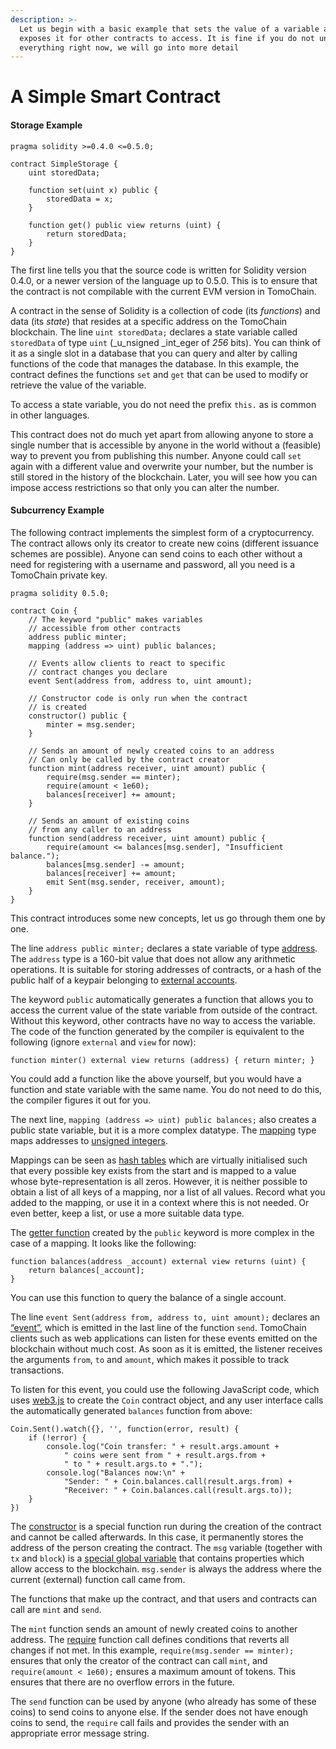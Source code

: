 ```yaml
---
description: >-
  Let us begin with a basic example that sets the value of a variable and
  exposes it for other contracts to access. It is fine if you do not understand
  everything right now, we will go into more detail
---
```


# A Simple Smart Contract

#### Storage Example



```text
pragma solidity >=0.4.0 <=0.5.0;

contract SimpleStorage {
    uint storedData;

    function set(uint x) public {
        storedData = x;
    }

    function get() public view returns (uint) {
        return storedData;
    }
}
```

The first line tells you that the source code is written for Solidity version 0.4.0, or a newer version of the language up to 0.5.0. This is to ensure that the contract is not compilable with the current EVM version in TomoChain.

A contract in the sense of Solidity is a collection of code \(its _functions_\) and data \(its _state_\) that resides at a specific address on the TomoChain blockchain. The line `uint storedData;` declares a state variable called `storedData` of type `uint` \(_u_nsigned _int_eger of _256_ bits\). You can think of it as a single slot in a database that you can query and alter by calling functions of the code that manages the database. In this example, the contract defines the functions `set` and `get` that can be used to modify or retrieve the value of the variable.

To access a state variable, you do not need the prefix `this.` as is common in other languages.

This contract does not do much yet apart from allowing anyone to store a single number that is accessible by anyone in the world without a \(feasible\) way to prevent you from publishing this number. Anyone could call `set` again with a different value and overwrite your number, but the number is still stored in the history of the blockchain. Later, you will see how you can impose access restrictions so that only you can alter the number.

#### Subcurrency Example

The following contract implements the simplest form of a cryptocurrency. The contract allows only its creator to create new coins \(different issuance schemes are possible\). Anyone can send coins to each other without a need for registering with a username and password, all you need is a TomoChain private key.

```text
pragma solidity 0.5.0;

contract Coin {
    // The keyword "public" makes variables
    // accessible from other contracts
    address public minter;
    mapping (address => uint) public balances;

    // Events allow clients to react to specific
    // contract changes you declare
    event Sent(address from, address to, uint amount);

    // Constructor code is only run when the contract
    // is created
    constructor() public {
        minter = msg.sender;
    }

    // Sends an amount of newly created coins to an address
    // Can only be called by the contract creator
    function mint(address receiver, uint amount) public {
        require(msg.sender == minter);
        require(amount < 1e60);
        balances[receiver] += amount;
    }

    // Sends an amount of existing coins
    // from any caller to an address
    function send(address receiver, uint amount) public {
        require(amount <= balances[msg.sender], "Insufficient balance.");
        balances[msg.sender] -= amount;
        balances[receiver] += amount;
        emit Sent(msg.sender, receiver, amount);
    }
}
```

This contract introduces some new concepts, let us go through them one by one.

The line `address public minter;` declares a state variable of type [address](https://solidity.readthedocs.io/en/v0.6.3/types.html#address). The `address` type is a 160-bit value that does not allow any arithmetic operations. It is suitable for storing addresses of contracts, or a hash of the public half of a keypair belonging to [external accounts](https://solidity.readthedocs.io/en/v0.6.3/introduction-to-smart-contracts.html#accounts).

The keyword `public` automatically generates a function that allows you to access the current value of the state variable from outside of the contract. Without this keyword, other contracts have no way to access the variable. The code of the function generated by the compiler is equivalent to the following \(ignore `external` and `view` for now\):

```text
function minter() external view returns (address) { return minter; }
```

You could add a function like the above yourself, but you would have a function and state variable with the same name. You do not need to do this, the compiler figures it out for you.

The next line, `mapping (address => uint) public balances;` also creates a public state variable, but it is a more complex datatype. The [mapping](https://solidity.readthedocs.io/en/v0.6.3/types.html#mapping-types) type maps addresses to [unsigned integers](https://solidity.readthedocs.io/en/v0.6.3/types.html#integers).

Mappings can be seen as [hash tables](https://en.wikipedia.org/wiki/Hash_table) which are virtually initialised such that every possible key exists from the start and is mapped to a value whose byte-representation is all zeros. However, it is neither possible to obtain a list of all keys of a mapping, nor a list of all values. Record what you added to the mapping, or use it in a context where this is not needed. Or even better, keep a list, or use a more suitable data type.

The [getter function](https://solidity.readthedocs.io/en/v0.6.3/contracts.html#getter-functions) created by the `public` keyword is more complex in the case of a mapping. It looks like the following:

```text
function balances(address _account) external view returns (uint) {
    return balances[_account];
}
```

You can use this function to query the balance of a single account.

The line `event Sent(address from, address to, uint amount);` declares an [“event”](https://solidity.readthedocs.io/en/v0.6.3/contracts.html#events), which is emitted in the last line of the function `send`. TomoChain clients such as web applications can listen for these events emitted on the blockchain without much cost. As soon as it is emitted, the listener receives the arguments `from`, `to` and `amount`, which makes it possible to track transactions.

To listen for this event, you could use the following JavaScript code, which uses [web3.js](https://github.com/ethereum/web3.js/) to create the `Coin` contract object, and any user interface calls the automatically generated `balances` function from above:

```text
Coin.Sent().watch({}, '', function(error, result) {
    if (!error) {
        console.log("Coin transfer: " + result.args.amount +
            " coins were sent from " + result.args.from +
            " to " + result.args.to + ".");
        console.log("Balances now:\n" +
            "Sender: " + Coin.balances.call(result.args.from) +
            "Receiver: " + Coin.balances.call(result.args.to));
    }
})
```

The [constructor](https://solidity.readthedocs.io/en/v0.6.3/contracts.html#constructor) is a special function run during the creation of the contract and cannot be called afterwards. In this case, it permanently stores the address of the person creating the contract. The `msg` variable \(together with `tx` and `block`\) is a [special global variable](https://solidity.readthedocs.io/en/v0.6.3/units-and-global-variables.html#special-variables-functions) that contains properties which allow access to the blockchain. `msg.sender` is always the address where the current \(external\) function call came from.

The functions that make up the contract, and that users and contracts can call are `mint` and `send`.

The `mint` function sends an amount of newly created coins to another address. The [require](https://solidity.readthedocs.io/en/v0.6.3/control-structures.html#assert-and-require) function call defines conditions that reverts all changes if not met. In this example, `require(msg.sender == minter);` ensures that only the creator of the contract can call `mint`, and `require(amount < 1e60);` ensures a maximum amount of tokens. This ensures that there are no overflow errors in the future.

The `send` function can be used by anyone \(who already has some of these coins\) to send coins to anyone else. If the sender does not have enough coins to send, the `require` call fails and provides the sender with an appropriate error message string.

